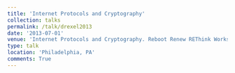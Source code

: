 ```yaml
---
title: 'Internet Protocols and Cryptography'
collection: talks
permalink: /talk/drexel2013
date: '2013-07-01'
venue: 'Internet Protocols and Cryptography. Reboot Renew REThink Workshop at Drexel University.'
type: talk
location: 'Philadelphia, PA'
comments: True
---
```


